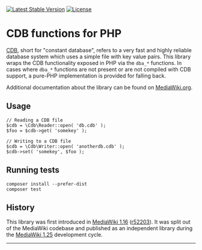 [![Latest Stable Version](https://poser.pugx.org/wikimedia/cdb/v/stable.svg)](https://packagist.org/packages/wikimedia/cdb) [![License](https://poser.pugx.org/wikimedia/cdb/license.svg)](https://packagist.org/packages/wikimedia/cdb)

CDB functions for PHP
=====================

[CDB][], short for "constant database", refers to a very fast and highly
reliable database system which uses a simple file with key value pairs. This
library wraps the CDB functionality exposed in PHP via the `dba_*` functions.
In cases where `dba_*` functions are not present or are not compiled with CDB
support, a pure-PHP implementation is provided for falling back.

Additional documentation about the library can be found on [MediaWiki.org](https://www.mediawiki.org/wiki/CDB).


Usage
-----

```
// Reading a CDB file
$cdb = \Cdb\Reader::open( 'db.cdb' );
$foo = $cdb->get( 'somekey' );

// Writing to a CDB file
$cdb = \Cdb\Writer::open( 'anotherdb.cdb' );
$cdb->set( 'somekey', $foo );
```

Running tests
-------------

```
composer install --prefer-dist
composer test
```

History
-------

This library was first introduced in [MediaWiki 1.16][] ([r52203][]). It was
split out of the MediaWiki codebase and published as an independent library
during the [MediaWiki 1.25][] development cycle.

---
[CDB]: https://en.wikipedia.org/wiki/cdb_(software)
[MediaWiki 1.16]: https://www.mediawiki.org/wiki/MediaWiki_1.16
[r52203]: https://www.mediawiki.org/wiki/Special:Code/MediaWiki/52203
[MediaWiki 1.25]: https://www.mediawiki.org/wiki/MediaWiki_1.25
